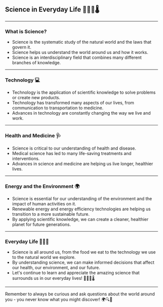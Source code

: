 ## Science in Everyday Life 🔬🧑‍🔬🌡️

---

### What is Science?

- Science is the systematic study of the natural world and the laws that govern it.
- Science helps us understand the world around us and how it works.
- Science is an interdisciplinary field that combines many different branches of knowledge.

---

### Technology 💻

- Technology is the application of scientific knowledge to solve problems or create new products.
- Technology has transformed many aspects of our lives, from communication to transportation to medicine.
- Advances in technology are constantly changing the way we live and work.

---

### Health and Medicine 🩺

- Science is critical to our understanding of health and disease.
- Medical science has led to many life-saving treatments and interventions.
- Advances in science and medicine are helping us live longer, healthier lives.

---

### Energy and the Environment 🌍

- Science is essential for our understanding of the environment and the impact of human activities on it.
- Renewable energy and energy efficiency technologies are helping us transition to a more sustainable future.
- By applying scientific knowledge, we can create a cleaner, healthier planet for future generations.

---

### Everyday Life 🧑‍🤝‍🧑

- Science is all around us, from the food we eat to the technology we use to the natural world we explore.
- By understanding science, we can make informed decisions that affect our health, our environment, and our future.
- Let's continue to learn and appreciate the amazing science that surrounds us in our everyday lives! 🔬🧑‍🔬🌡️

---

Remember to always be curious and ask questions about the world around you - you never know what you might discover! 🌍🔍🤔
